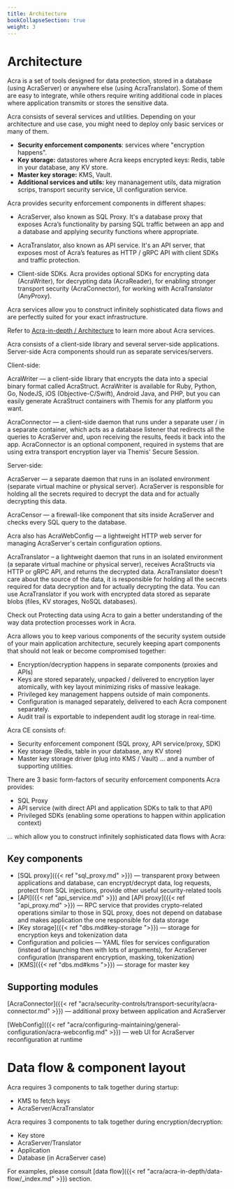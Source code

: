 ```yaml
---
title: Architecture
bookCollapseSection: true
weight: 3
---
```


# Architecture

Acra is a set of tools designed for data protection, stored in a database (using AcraServer) or anywhere else (using AcraTranslator).
Some of them are easy to integrate, while others require writing additional code in places where application transmits or stores the sensitive data.


Acra consists of several services and utilities. Depending on your architecture and use case, you might need to deploy only basic services or many of them.

* **Security enforcement components**: services where "encryption happens".
* **Key storage:** datastores where Acra keeps encrypted keys: Redis, table in your database, any KV store.
* **Master key storage:** KMS, Vault.
* **Additional services and utils:** key mananagement utils, data migration scrips, transport security service, UI configuration service. 


Acra provides security enforcement components in different shapes: 

* AcraServer, also known as SQL Proxy. It's a database proxy that exposes Acra’s functionality by parsing SQL traffic between an app and a database and applying security functions where appropriate.

* AcraTranslator, also known as API service. It's an API server, that exposes most of Acra’s features as HTTP / gRPC API with client SDKs and traffic protection.

* Client-side SDKs. Acra provides optional SDKs for encrypting data (AcraWriter), for decrypting data (AcraReader), for enabling stronger transport security (AcraConnector), for working with AcraTranslator (AnyProxy).


Acra services allow you to construct infinitely sophisticated data flows and are perfectly suited for your exact infrastructure.

Refer to [Acra-in-depth / Architecture](/acra/acra-in-depth/architecture/) to learn more about Acra services.


Acra consists of a client-side library and several server-side applications. Server-side Acra components should run as separate services/servers.

Client-side:

AcraWriter — a client-side library that encrypts the data into a special binary format called AcraStruct. AcraWriter is available for Ruby, Python, Go, NodeJS, iOS (Objective-C/Swift), Android Java, and PHP, but you can easily generate AcraStruct containers with Themis for any platform you want.

AcraConnector — a client-side daemon that runs under a separate user / in a separate container, which acts as a database listener that redirects all the queries to AcraServer and, upon receiving the results, feeds it back into the app. AcraConnector is an optional component, required in systems that are using extra transport encryption layer via Themis' Secure Session.

Server-side:

AcraServer — a separate daemon that runs in an isolated environment (separate virtual machine or physical server). AcraServer is responsible for holding all the secrets required to decrypt the data and for actually decrypting this data.

AcraCensor — a firewall-like component that sits inside AcraServer and checks every SQL query to the database.

Acra also has AcraWebConfig — a lightweight HTTP web server for managing AcraServer's certain configuration options.

AcraTranslator – a lightweight daemon that runs in an isolated environment (a separate virtual machine or physical server), receives AcraStructs via HTTP or gRPC API, and returns the decrypted data. AcraTranslator doesn’t care about the source of the data, it is responsible for holding all the secrets required for data decryption and for actually decrypting the data. You can use AcraTranslator if you work with encrypted data stored as separate blobs (files, KV storages, NoSQL databases).

Check out Protecting data using Acra to gain a better understanding of the way data protection processes work in Acra.



Acra allows you to keep various components of the security system outside of your main application architecture, securely keeping apart components that should not leak or become compromised together:

* Encryption/decryption happens in separate components (proxies and APIs)
* Keys are stored separately, unpacked / delivered to encryption layer atomically, with key layout minimizing risks of massive leakage. 
* Privileged key management happens outside of main components. 
* Configuration is managed separately, delivered to each Acra component separately. 
* Audit trail is exportable to independent audit log storage in real-time. 

Acra CE consists of: 
* Security enforcement component (SQL proxy, API service/proxy, SDK)
* Key storage (Redis, table in your database, any KV store)
* Master key storage driver (plug into KMS / Vault)
... and a number of supporting utilities.

There are 3 basic form-factors of security enforcement components Acra provides: 

* SQL Proxy
* API service (with direct API and application SDKs to talk to that API)
* Privileged SDKs (enabling some operations to happen within application context)

... which allow you to construct infinitely sophisticated data flows with Acra: 

## Key components

* [SQL proxy]({{< ref "sql_proxy.md" >}}) —
  transparent proxy between applications and database, can encrypt/decrypt data, log requests,
  protect from SQL injections, provide other useful security-related tools
* [API]({{< ref "api_service.md" >}}) and [API proxy]({{< ref "api_proxy.md" >}}) —
  RPC service that provides crypto-related operations similar to those in SQL proxy,
  does not depend on database and makes application the one responsible for data storage
* [Key storage]({{< ref "dbs.md#key-storage ">}}) —
  storage for encryption keys and tokenization data
* Configuration and policies —
  YAML files for services configuration (instead of launching then with lots of arguments),
  for AcraServer configuration (transparent encryption, masking, tokenization)
* [KMS]({{< ref "dbs.md#kms ">}}) —
  storage for master key

## Supporting modules

[AcraConnector]({{< ref "acra/security-controls/transport-security/acra-connector.md" >}}) —
additional proxy between application and AcraServer

[WebConfig]({{< ref "acra/configuring-maintaining/general-configuration/acra-webconfig.md" >}}) —
web UI for AcraServer reconfiguration at runtime

# Data flow & component layout

Acra requires 3 components to talk together during startup:

* KMS to fetch keys
* AcraServer/AcraTranslator

Acra requires 3 components to talk together during encryption/decryption:

* Key store
* AcraServer/Translator
* Application
* Database (in AcraServer case)

For examples, please consult [data flow]({{< ref "acra/acra-in-depth/data-flow/_index.md" >}}) section.
